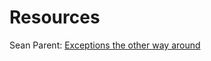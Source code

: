 # Resources
Sean Parent: [Exceptions the other way around](https://www.youtube.com/watch?v=mkkaAWNE-Ig)